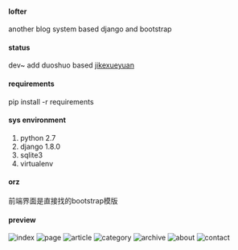 #### lofter
another blog system based django and bootstrap

#### status
dev~
add duoshuo based [jikexueyuan](http://wiki.jikexueyuan.com/project/django-set-up-blog/markdown.html)

#### requirements
pip install -r requirements

#### sys environment
1. python 2.7
2. django 1.8.0
3. sqlite3
4. virtualenv

#### orz
前端界面是直接找的bootstrap模版

#### preview
![index](http://o7fm0rolr.bkt.clouddn.com/Screenshot%20-%202016%E5%B9%B406%E6%9C%8815%E6%97%A5%20-%2019%E6%97%B658%E5%88%8609%E7%A7%92.png)
![page](http://o7fm0rolr.bkt.clouddn.com/Screenshot%20-%202016%E5%B9%B406%E6%9C%8815%E6%97%A5%20-%2019%E6%97%B658%E5%88%8638%E7%A7%92.png)
![article](http://o7fm0rolr.bkt.clouddn.com/Screenshot%20-%202016%E5%B9%B406%E6%9C%8815%E6%97%A5%20-%2019%E6%97%B658%E5%88%8649%E7%A7%92.png)
![category](http://o7fm0rolr.bkt.clouddn.com/Screenshot%20-%202016%E5%B9%B406%E6%9C%8815%E6%97%A5%20-%2019%E6%97%B659%E5%88%8611%E7%A7%92.png)
![archive](http://o7fm0rolr.bkt.clouddn.com/Screenshot%20-%202016%E5%B9%B406%E6%9C%8815%E6%97%A5%20-%2019%E6%97%B659%E5%88%8622%E7%A7%92.png)
![about](http://o7fm0rolr.bkt.clouddn.com/Screenshot%20-%202016%E5%B9%B406%E6%9C%8815%E6%97%A5%20-%2019%E6%97%B659%E5%88%8633%E7%A7%92.png)
![contact](http://o7fm0rolr.bkt.clouddn.com/Screenshot%20-%202016%E5%B9%B406%E6%9C%8815%E6%97%A5%20-%2019%E6%97%B659%E5%88%8641%E7%A7%92.png)

